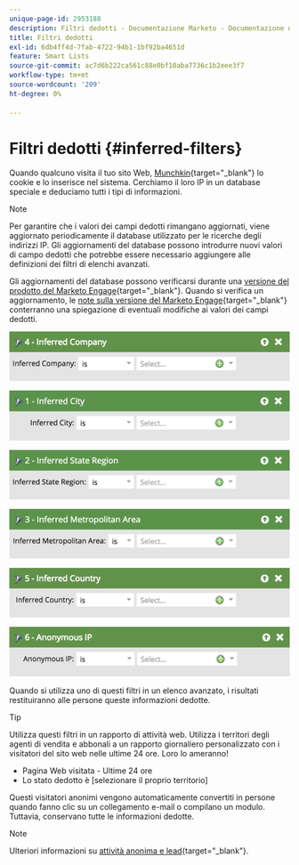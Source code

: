 ```yaml
---
unique-page-id: 2953188
description: Filtri dedotti - Documentazione Marketo - Documentazione del prodotto
title: Filtri dedotti
exl-id: 6db4ff4d-7fab-4722-94b1-1bf92ba4651d
feature: Smart Lists
source-git-commit: ac7d6b222ca561c88e0bf10aba7736c1b2eee3f7
workflow-type: tm+mt
source-wordcount: '209'
ht-degree: 0%

---
```


# Filtri dedotti {#inferred-filters}

Quando qualcuno visita il tuo sito Web, [Munchkin](/help/marketo/product-docs/administration/additional-integrations/add-munchkin-tracking-code-to-your-website.md){target="_blank"} lo cookie e lo inserisce nel sistema. Cerchiamo il loro IP in un database speciale e deduciamo tutti i tipi di informazioni.

>[!NOTE]
>
>Per garantire che i valori dei campi dedotti rimangano aggiornati, viene aggiornato periodicamente il database utilizzato per le ricerche degli indirizzi IP. Gli aggiornamenti del database possono introdurre nuovi valori di campo dedotti che potrebbe essere necessario aggiungere alle definizioni dei filtri di elenchi avanzati.
>
>Gli aggiornamenti del database possono verificarsi durante una [versione del prodotto del Marketo Engage](/help/marketo/release-notes/release-schedule.md){target="_blank"}. Quando si verifica un aggiornamento, le [note sulla versione del Marketo Engage](/help/marketo/release-notes/current.md){target="_blank"} conterranno una spiegazione di eventuali modifiche ai valori dei campi dedotti.

![](assets/inferred-filters-1.png)

![](assets/inferred-filters-2.png)

![](assets/inferred-filters-3.png)

![](assets/inferred-filters-4.png)

![](assets/inferred-filters-5.png)

![](assets/inferred-filters-6.png)

Quando si utilizza uno di questi filtri in un elenco avanzato, i risultati restituiranno alle persone queste informazioni dedotte.

>[!TIP]
>
>Utilizza questi filtri in un rapporto di attività web. Utilizza i territori degli agenti di vendita e abbonali a un rapporto giornaliero personalizzato con i visitatori del sito web nelle ultime 24 ore. Loro lo ameranno!
>
>* Pagina Web visitata - Ultime 24 ore
>* Lo stato dedotto è [selezionare il proprio territorio]

Questi visitatori anonimi vengono automaticamente convertiti in persone quando fanno clic su un collegamento e-mail o compilano un modulo. Tuttavia, conservano tutte le informazioni dedotte.

>[!NOTE]
>
>Ulteriori informazioni su [attività anonima e lead](/help/marketo/product-docs/core-marketo-concepts/smart-lists-and-static-lists/managing-people-in-smart-lists/understanding-anonymous-activity-and-people.md){target="_blank"}.
